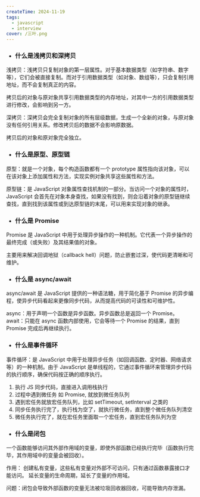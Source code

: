 ```yaml
---
createTime: 2024-11-19
tags:
  - javascript
  - interview
cover: /三叶.png
---
```


- ### 什么是浅拷贝和深拷贝

浅拷贝：浅拷贝只复制对象的第一层属性。对于基本数据类型（如字符串、数字等），它们会被直接复制。而对于引用数据类型（如对象、数组等），只会复制引用地址，而不会复制真正的内容。

拷贝后的对象与原对象共享引用数据类型的内存地址，对其中一方的引用数据类型进行修改，会影响到另一方。


深拷贝：深拷贝会完全复制对象的所有层级数据，生成一个全新的对象，与原对象没有任何引用关系。修改拷贝后的数据不会影响原数据。

拷贝后的对象和原对象完全独立。

- ### 什么是原型、原型链

原型：就是一个对象，每个构造函数都有一个 prototype 属性指向该对象，可以在该对象上添加属性和方法，实现实例对象共享这些属性和方法。

原型链：是 JavaScript 对象属性查找机制的一部分。当访问一个对象的属性时，JavaScript 会首先在对象本身查找，如果没有找到，则会沿着对象的原型链继续查找，直到找到该属性或到达原型链的末尾，可以用来实现对象的继承。

- ### 什么是 Promise

Promise 是 JavaScript 中用于处理异步操作的一种机制。它代表一个异步操作的最终完成（或失败）及其结果值的对象。

主要用来解决回调地狱（callback hell）问题，防止嵌套过深，使代码更清晰和可维护。

- ### 什么是 async/await

async/await 是 JavaScript 提供的一种语法糖，用于简化基于 Promise 的异步编程，使异步代码看起来更像同步代码，从而提高代码的可读性和可维护性。

async：用于声明一个函数是异步函数。异步函数总是返回一个 Promise。
await：只能在 async 函数内部使用，它会等待一个 Promise 的结果，直到 Promise 完成后再继续执行。


- ### 什么是事件循环

事件循环：是 JavaScript 中用于处理异步任务（如回调函数、定时器、网络请求等）的一种机制。由于 JavaScript 是单线程的，它通过事件循环来管理异步代码的执行顺序，确保代码按正确的顺序执行。

1. 执行 JS 同步代码，直接进入调用栈执行
2. 过程中遇到微任务 如 Promise, 就放到微任务队列
3. 遇到宏任务就放宏任务队列，比如 setTimeout, setInterval 之类的
4. 同步任务执行完了，执行栈为空了，就执行微任务，直到整个微任务队列清空
5. 微任务执行完了，就在宏任务里面取一个宏任务，直到宏任务队列为空


- ### 什么是闭包

一个函数能够访问其外部作用域的变量，即使外部函数已经执行完毕（函数执行完毕，其作用域中的变量会被回收）。

作用：
创建私有变量，这些私有变量对外部不可访问，只有通过函数暴露接口才能访问。
延长变量的生命周期，延长了变量的作用域。

问题：闭包会导致外部函数的变量无法被垃圾回收器回收，可能导致内存泄漏。

